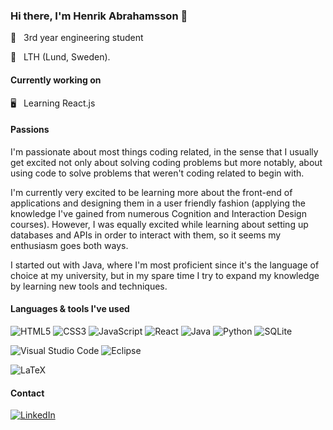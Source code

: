 ### Hi there, I'm Henrik Abrahamsson 👋

🧔 &nbsp; 3rd year engineering student 

📍 &nbsp; LTH (Lund, Sweden). 

#### Currently working on

🖥️ &nbsp; Learning React.js 


#### Passions
I'm passionate about most things coding related, in the sense that I usually get excited not only about solving coding problems but more notably, about using code to solve problems that weren't coding related to begin with. 

I'm currently very excited to be learning more about the front-end of applications and designing them in a user friendly fashion (applying the knowledge I've gained from numerous Cognition and Interaction Design courses). However, I was equally excited while learning about setting up databases and APIs in order to interact with them, so it seems my enthusiasm goes both ways. 

I started out with Java, where I'm most proficient since it's the language of choice at my university, but in my spare time I try to expand my knowledge by learning new tools and techniques. 

#### Languages & tools I've used
![HTML5](https://img.shields.io/badge/html5-%23E34F26.svg?style=for-the-badge&logo=html5&logoColor=white)
![CSS3](https://img.shields.io/badge/css3-%231572B6.svg?style=for-the-badge&logo=css3&logoColor=white)
![JavaScript](https://img.shields.io/badge/javascript-%23323330.svg?style=for-the-badge&logo=javascript&logoColor=%23F7DF1E)
![React](https://img.shields.io/badge/-ReactJs-61DAFB?logo=react&logoColor=white&style=for-the-badge)
![Java](https://img.shields.io/badge/java-%23ED8B00.svg?style=for-the-badge&logo=java&logoColor=white)
![Python](https://img.shields.io/badge/python-3670A0?style=for-the-badge&logo=python&logoColor=ffdd54)
![SQLite](https://img.shields.io/badge/sqlite-%2307405e.svg?style=for-the-badge&logo=sqlite&logoColor=white)

![Visual Studio Code](https://img.shields.io/badge/Visual%20Studio%20Code-0078d7.svg?style=for-the-badge&logo=visual-studio-code&logoColor=white)
![Eclipse](https://img.shields.io/badge/Eclipse-FE7A16.svg?style=for-the-badge&logo=Eclipse&logoColor=white)

![LaTeX](https://img.shields.io/badge/latex-%23008080.svg?style=for-the-badge&logo=latex&logoColor=white)

#### Contact
<a href="https://www.linkedin.com/in/henrik-valmin-abrahamsson/">![LinkedIn](https://img.shields.io/badge/LinkedIn-blue?style=for-the-badge&logo=linkedin&labelColor=blue)</a>





<!--
**henrikvalmin/henrikvalmin** is a ✨ _special_ ✨ repository because its `README.md` (this file) appears on your GitHub profile.

Here are some ideas to get you started:

- 🔭 I’m currently working on ...
- 🌱 I’m currently learning ...
- 👯 I’m looking to collaborate on ...
- 🤔 I’m looking for help with ...
- 💬 Ask me about ...
- 📫 How to reach me: ...
- 😄 Pronouns: ...
- ⚡ Fun fact: ...
-->
